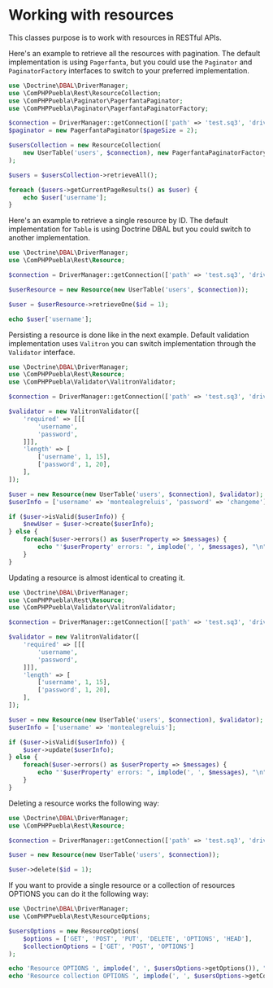 # Working with resources

This classes purpose is to work with resources in RESTful APIs.

Here's an example to retrieve all the resources with pagination. The default implementation is using
`Pagerfanta`, but you could use the `Paginator` and `PaginatorFactory` interfaces to switch to your
preferred implementation.

```php
use \Doctrine\DBAL\DriverManager;
use \ComPHPPuebla\Rest\ResourceCollection;
use \ComPHPPuebla\Paginator\PagerfantaPaginator;
use \ComPHPPuebla\Paginator\PagerfantaPaginatorFactory;

$connection = DriverManager::getConnection(['path' => 'test.sq3', 'driver' => 'pdo_sqlite']);
$paginator = new PagerfantaPaginator($pageSize = 2);

$usersCollection = new ResourceCollection(
    new UserTable('users', $connection), new PagerfantaPaginatorFactory($paginator)
);

$users = $usersCollection->retrieveAll();

foreach ($users->getCurrentPageResults() as $user) {
    echo $user['username'];
}
```

Here's an example to retrieve a single resource by ID. The default implementation for `Table` is
using Doctrine DBAL but you could switch to another implementation.

```php
use \Doctrine\DBAL\DriverManager;
use \ComPHPPuebla\Rest\Resource;

$connection = DriverManager::getConnection(['path' => 'test.sq3', 'driver' => 'pdo_sqlite']);

$userResource = new Resource(new UserTable('users', $connection));

$user = $userResource->retrieveOne($id = 1);

echo $user['username'];
```

Persisting a resource is done like in the next example. Default validation implementation uses
`Valitron` you can switch implementation through the `Validator` interface.

```php
use \Doctrine\DBAL\DriverManager;
use \ComPHPPuebla\Rest\Resource;
use \ComPHPPuebla\Validator\ValitronValidator;

$connection = DriverManager::getConnection(['path' => 'test.sq3', 'driver' => 'pdo_sqlite']);

$validator = new ValitronValidator([
    'required' => [[[
        'username',
        'password',
    ]]],
    'length' => [
        ['username', 1, 15],
        ['password', 1, 20],
    ],
]);

$user = new Resource(new UserTable('users', $connection), $validator);
$userInfo = ['username' => 'montealegreluis', 'password' => 'changeme'];

if ($user->isValid($userInfo)) {
    $newUser = $user->create($userInfo);
} else {
    foreach($user->errors() as $userProperty => $messages) {
        echo "'$userProperty' errors: ", implode(', ', $messages), "\n";
    }
}
```

Updating a resource is almost identical to creating it.

```php
use \Doctrine\DBAL\DriverManager;
use \ComPHPPuebla\Rest\Resource;
use \ComPHPPuebla\Validator\ValitronValidator;

$connection = DriverManager::getConnection(['path' => 'test.sq3', 'driver' => 'pdo_sqlite']);

$validator = new ValitronValidator([
    'required' => [[[
        'username',
        'password',
    ]]],
    'length' => [
        ['username', 1, 15],
        ['password', 1, 20],
    ],
]);

$user = new Resource(new UserTable('users', $connection), $validator);
$userInfo = ['username' => 'montealegreluis'];

if ($user->isValid($userInfo)) {
    $user->update($userInfo);
} else {
    foreach($user->errors() as $userProperty => $messages) {
        echo "'$userProperty' errors: ", implode(', ', $messages), "\n";
    }
}
```

Deleting a resource works the following way:

```php
use \Doctrine\DBAL\DriverManager;
use \ComPHPPuebla\Rest\Resource;

$connection = DriverManager::getConnection(['path' => 'test.sq3', 'driver' => 'pdo_sqlite']);

$user = new Resource(new UserTable('users', $connection));

$user->delete($id = 1);
```

If you want to provide a single resource or a collection of resources OPTIONS you can do it the
following way:

```php
use \Doctrine\DBAL\DriverManager;
use \ComPHPPuebla\Rest\ResourceOptions;

$usersOptions = new ResourceOptions(
    $options = ['GET', 'POST', 'PUT', 'DELETE', 'OPTIONS', 'HEAD'],
    $collectionOptions = ['GET', 'POST', 'OPTIONS']
);

echo 'Resource OPTIONS ', implode(', ', $usersOptions->getOptions()), "\n";
echo 'Resource collection OPTIONS ', implode(', ', $usersOptions->getCollectionOptions()), "\n";
```
